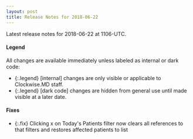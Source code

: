 ```yaml
---
layout: post
title: Release Notes for 2018-06-22
---
```


Latest release notes for 2018-06-22 at 1106-UTC.

<div class='legend' markdown='1'>

#### Legend

All changes are available immediately unless labeled as internal or dark code:

- {:.legend} [internal] changes are only visible or applicable to Clockwise.MD staff.
- {:.legend} [dark code] changes are hidden from general use until made visible at a later date.

</div>


<div class='fixes' markdown='1'>

#### Fixes

- {:.fix} Clicking x on Today's Patients filter now clears all references to that filters and restores affected patients to list

</div>
